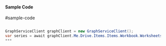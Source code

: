 #### Sample Code
#sample-code 

```C#

GraphServiceClient graphClient = new GraphServiceClient();
var series = await graphClient.Me.Drive.Items.Items.Workbook.Worksheets.Worksheets.Charts.Charts.Series.Request().GetAsync();
*** 

```